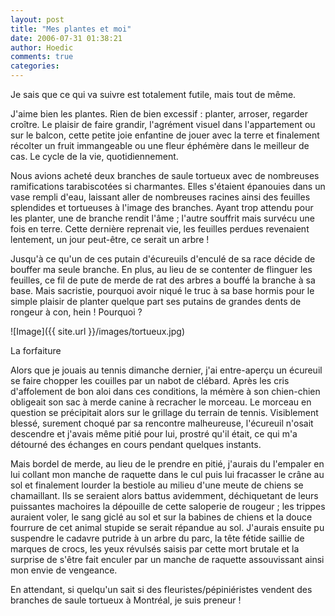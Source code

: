```yaml
---
layout: post
title: "Mes plantes et moi"
date: 2006-07-31 01:38:21
author: Hoedic
comments: true
categories: 
---
```



Je sais que ce qui va suivre est totalement futile, mais tout de même.

J'aime bien les plantes. Rien de bien excessif : planter, arroser, regarder croître. Le plaisir de faire grandir, l'agrément visuel dans l'appartement ou sur le balcon, cette petite joie enfantine de jouer avec la terre et finalement récolter un fruit immangeable ou une fleur éphémère dans le meilleur de cas. Le cycle de la vie, quotidiennement.

Nous avions acheté deux branches de saule tortueux avec de nombreuses ramifications tarabiscotées si charmantes. Elles s'étaient épanouies dans un vase rempli d'eau, laissant aller de nombreuses racines ainsi des feuilles splendides et tortueuses à l'image des branches. Ayant trop attendu pour les planter, une de branche rendit l'âme ; l'autre souffrit mais survécu une fois en terre. Cette dernière reprenait vie, les feuilles perdues revenaient lentement, un jour peut-être, ce serait un arbre !

Jusqu'à ce qu'un de ces putain d'écureuils d'enculé de sa race décide de bouffer ma seule branche. En plus, au lieu de se contenter de flinguer les feuilles, ce fil de pute de merde de rat des arbres a bouffé la branche à sa base. Mais sacristie, pourquoi avoir niqué le truc à sa base hormis pour le simple plaisir de planter quelque part ses putains de grandes dents de rongeur à con, hein ! Pourquoi ?

![Image]({{ site.url }}/images/tortueux.jpg)
<div class="photoattrib">La forfaiture</div>



Alors que je jouais au tennis dimanche dernier, j'ai entre-aperçu un écureuil se faire chopper les couilles par un nabot de clébard. Après les cris d'affolement de bon aloi dans ces conditions, la mémère à son chien-chien obligeait son sac à merde canine à recracher le morceau. Le morceau en question se précipitait alors sur le grillage du terrain de tennis. Visiblement blessé, surement choqué par sa rencontre malheureuse, l'écureuil n'osait descendre et j'avais même pitié pour lui, prostré qu'il était, ce qui m'a détourné des échanges en cours pendant quelques instants.

Mais bordel de merde, au lieu de le prendre en pitié, j'aurais du l'empaler en lui collant mon manche de raquette dans le cul puis lui fracasser le crâne au sol et finalement lourder la bestiole au milieu d'une meute de chiens se chamaillant. Ils se seraient alors battus avidemment, déchiquetant de leurs puissantes machoires la dépouille de cette saloperie de rougeur ; les trippes auraient voler, le sang giclé au sol et sur la babines de chiens et la douce fourrure de cet animal stupide se serait répandue au sol. J'aurais ensuite pu suspendre le cadavre putride à un arbre du parc, la tête fétide saillie de marques de crocs, les yeux révulsés saisis par cette mort brutale et la surprise de s'être fait enculer par un manche de raquette assouvissant ainsi mon envie de vengeance.

En attendant, si quelqu'un sait si des fleuristes/pépiniéristes vendent des branches de saule tortueux à Montréal, je suis preneur !